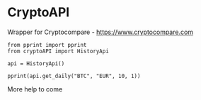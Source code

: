 # CryptoAPI
Wrapper for Cryptocompare -  https://www.cryptocompare.com


```
from pprint import pprint
from cryptoAPI import HistoryApi

api = HistoryApi()

pprint(api.get_daily("BTC", "EUR", 10, 1))
```

More help to come
